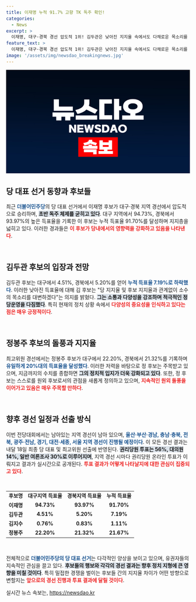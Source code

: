 ```yaml
---
title: 이재명 누적 91.7% 고향 TK 독주 확인!
categories:
  - News
excerpt: >
  이재명, 대구·경북 경선 압도적 1위! 김두관은 낮아진 지지율 속에서도 다채로운 목소리를 대변하겠다고 선언. 20%대에서 원외 돌풍을 일으킨 정봉주 후보의 행보도 주목받고 있다. 과연 당 대표는 누가 될까? 클릭해서 확인하세요!
feature_text: >
  이재명, 대구·경북 경선 압도적 1위! 김두관은 낮아진 지지율 속에서도 다채로운 목소리를 대변하겠다고 선언. 20%대에서 원외 돌풍을 일으킨 정봉주 후보의 행보도 주목받고 있다. 과연 당 대표는 누가 될까? 클릭해서 확인하세요!
image: '/assets/img/newsdao_breakingnews.jpg'
---
```


<p><img src="/assets/img/newsdao_breakingnews.jpg" alt="bookingtag 속보" /></p>

<h2 data-ke-size="size26">당 대표 선거 동향과 후보들</h2>

<p data-ke-size="size16">최근 <b><span style="color: #1a5490;">더불어민주당</span></b>의 당 대표 선거에서 이재명 후보가 대구·경북 지역 경선에서 압도적으로 승리하며, <b><span style="background-color: #21538527;">초반 독주 체제를 굳히고 있다</span></b>. 대구 지역에서 94.73%, 경북에서 93.97%의 높은 득표율을 기록한 이 후보는 누적 득표율 91.70%를 달성하며 지지층을 넓히고 있다. 이러한 경과들은 <b><span style="color: #ee2323;">이 후보가 당내에서의 영향력을 강화하고 있음을 나타낸다</span></b>.</p>

<p data-ke-size="size16">&nbsp;</p>

<h2 data-ke-size="size26">김두관 후보의 입장과 전망</h2>

<p data-ke-size="size16">김두관 후보는 대구에서 4.51%, 경북에서 5.20%를 얻어 <b><span style="color: #1a5490;">누적 득표율 7.19%로 하락했다</span></b>. 이러한 낮아진 득표율에 대해 김 후보는 "당 지지율 및 후보 지지율과 관계없이 소수의 목소리를 대변하겠다"는 의지를 밝혔다. <b><span style="background-color: #21538527;">그는 소통과 다양성을 강조하며 적극적인 정당운영을 다짐했다</span></b>. 특히 현재의 정치 상황 속에서 <b><span style="color: #ee2323;">다양성의 중요성을 인식하고 있다는 점은 매우 긍정적이다</span></b>.</p>

<p data-ke-size="size16">&nbsp;</p>

<h2 data-ke-size="size26">정봉주 후보의 돌풍과 지지율</h2>

<p data-ke-size="size16">최고위원 경선에서는 정봉주 후보가 대구에서 22.20%, 경북에서 21.32%를 기록하며 <b><span style="color: #1a5490;"> 유일하게 20%대의 득표율을 달성했다</span></b>. 이러한 저력을 바탕으로 정 후보는 주목받고 있으며, 지금까지의 수치를 종합하면 <b><span style="background-color: #21538527;">그의 정치적 입지가 더욱 강화되고 있다</span></b>. 또한, 정 후보는 스스로를 원외 후보로서의 관점을 새롭게 정의하고 있으며, <b><span style="color: #ee2323;">지속적인 원외 돌풍을 이어가고 있음은 매우 주목할 만하다</span></b>.</p>

<p data-ke-size="size16">&nbsp;</p>

<h2 data-ke-size="size26">향후 경선 일정과 선출 방식</h2>

<p data-ke-size="size16">이번 전당대회에서는 남아있는 지역 경선이 남아 있으며, <b><span style="color: #1a5490;">울산·부산·경남, 충남·충북, 전북, 광주·전남, 경기, 대전·세종, 서울 지역 경선이 진행될 예정이다</span></b>. 이 모든 경선 결과는 내달 18일 최종 당 대표 및 최고위원 선출에 반영된다. <b><span style="background-color: #21538527;">권리당원 투표는 56%, 대의원 14%, 일반 여론조사 30%로 이루어지며</span></b>, 지역 경선 시마다 권리당원 온라인 투표가 이뤄지고 결과가 실시간으로 공개된다. <b><span style="color: #ee2323;">투표 결과가 어떻게 나타날지에 대한 관심이 집중되고 있다</span></b>.</p>

<p data-ke-size="size16">&nbsp;</p>

<table style="width: 100%; border-collapse: collapse;">
<tr>
<td style="text-align: center; height: 17px;"><b>후보명</b></td>
<td style="text-align: center; height: 17px;"><b>대구지역 득표율</b></td>
<td style="text-align: center; height: 17px;"><b>경북지역 득표율</b></td>
<td style="text-align: center; height: 17px;"><b>누적 득표율</b></td>
</tr>
<tr>
<td style="text-align: center; height: 17px;"><b>이재명</b></td>
<td style="text-align: center; height: 17px;"><b>94.73%</b></td>
<td style="text-align: center; height: 17px;"><b>93.97%</b></td>
<td style="text-align: center; height: 17px;"><b>91.70%</b></td>
</tr>
<tr>
<td style="text-align: center; height: 17px;"><b>김두관</b></td>
<td style="text-align: center; height: 17px;"><b>4.51%</b></td>
<td style="text-align: center; height: 17px;"><b>5.20%</b></td>
<td style="text-align: center; height: 17px;"><b>7.19%</b></td>
</tr>
<tr>
<td style="text-align: center; height: 17px;"><b>김지수</b></td>
<td style="text-align: center; height: 17px;"><b>0.76%</b></td>
<td style="text-align: center; height: 17px;"><b>0.83%</b></td>
<td style="text-align: center; height: 17px;"><b>1.11%</b></td>
</tr>
<tr>
<td style="text-align: center; height: 17px;"><b>정봉주</b></td>
<td style="text-align: center; height: 17px;"><b>22.20%</b></td>
<td style="text-align: center; height: 17px;"><b>21.32%</b></td>
<td style="text-align: center; height: 17px;"><b>21.67%</b></td>
</tr>
</table>

<p data-ke-size="size16">&nbsp;</p>

<p data-ke-size="size16">전체적으로 <b><span style="color: #1a5490;">더불어민주당의 당 대표 선거</span></b>는 다각적인 양상을 보이고 있으며, 유권자들의 지속적인 관심을 끌고 있다. <b><span style="background-color: #21538527;">후보들의 행보와 각각의 경선 결과는 향후 정치 지형에 큰 영향을 미칠 것이다</span></b>. 특히 밀접한 경쟁을 벌이는 후보들 간의 지지율 차이가 어떤 방향으로 변할지는 <b><span style="color: #ee2323;">앞으로의 경선 진행과 투표 결과에 달릴 것이다</span></b>.</p>
실시간 뉴스 속보는, <a href="https://newsdao.kr" rel="dofollow">https://newsdao.kr</a>


